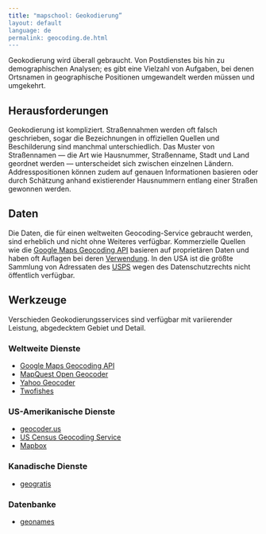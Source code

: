 ```yaml
---
title: "mapschool: Geokodierung”
layout: default
language: de
permalink: geocoding.de.html
---
```


Geokodierung wird überall gebraucht. Von Postdienstes bis hin zu demographischen Analysen; es gibt eine Vielzahl von Aufgaben, bei denen Ortsnamen in geographische Positionen umgewandelt werden müssen und umgekehrt.

## Herausforderungen

Geokodierung ist kompliziert. Straßennahmen werden oft falsch geschrieben, sogar die Bezeichnungen in offiziellen Quellen und Beschilderung sind manchmal unterschiedlich. Das Muster von Straßennamen — die Art wie Hausnummer, Straßenname, Stadt und Land geordnet werden — unterscheidet sich zwischen einzelnen Ländern. Addresspositionen können zudem auf genauen Informationen basieren oder durch Schätzung anhand existierender Hausnummern entlang einer Straßen gewonnen werden.

## Daten

Die Daten, die für einen weltweiten Geocoding-Service gebraucht werden, sind erheblich und nicht ohne Weiteres verfügbar. Kommerzielle Quellen wie die [Google Maps Geocoding API](https://developers.google.com/maps/documentation/geocoding/) basieren auf proprietären Daten und haben oft Auflagen bei deren [Verwendung](https://developers.google.com/maps/terms#section_10_12). In den USA ist die größte Sammlung von Adressaten des [USPS](https://www.usps.com/) wegen des Datenschutzrechts nicht öffentlich verfügbar.

## Werkzeuge

Verschieden Geokodierungsservices sind verfügbar mit variierender Leistung, abgedecktem Gebiet und Detail.

### Weltweite Dienste

* [Google Maps Geocoding API](https://developers.google.com/maps/documentation/geocoding/)
* [MapQuest Open Geocoder](https://developer.mapquest.com/web/products/open/geocoding-service)
* [Yahoo Geocoder](https://developer.yahoo.com/boss/geo/)
* [Twofishes](http://demo.twofishes.net/)

### US-Amerikanische Dienste

* [geocoder.us](http://geocoder.us/)
* [US Census Geocoding Service](http://geocoding.geo.census.gov/geocoder/Geocoding_Services_API.pdf)
* [Mapbox](https://www.mapbox.com/developers/api/geocoding/)

### Kanadische Dienste

* [geogratis](http://geogratis.gc.ca/site/eng/geoloc)

### Datenbanke

* [geonames](http://www.geonames.org/)